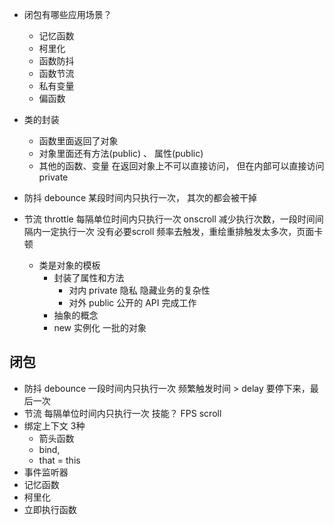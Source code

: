 - 闭包有哪些应用场景？
  - 记忆函数
  - 柯里化
  - 函数防抖
  - 函数节流
  - 私有变量
  - 偏函数

- 类的封装
  - 函数里面返回了对象
  - 对象里面还有方法(public) 、 属性(public)
  - 其他的函数、变量 在返回对象上不可以直接访问， 但在内部可以直接访问  private

- 防抖 debounce
  某段时间内只执行一次， 其次的都会被干掉

- 节流 throttle
    每隔单位时间内只执行一次
    onscroll 减少执行次数，一段时间间隔内一定执行一次
    没有必要scroll 频率去触发，重绘重排触发太多次，页面卡顿

  - 类是对象的模板
    - 封装了属性和方法
      - 对内 private 隐私 隐藏业务的复杂性
      - 对外 public 公开的 API 完成工作
    - 抽象的概念
    - new 实例化 一批的对象

## 闭包
- 防抖 debounce
  一段时间内只执行一次
  频繁触发时间 > delay 要停下来，最后一次
- 节流
  每隔单位时间内只执行一次
  技能？ FPS
  scroll 
- 绑定上下文
  3种
  - 箭头函数
  - bind,
  - that = this
- 事件监听器
- 记忆函数
- 柯里化
- 立即执行函数 
